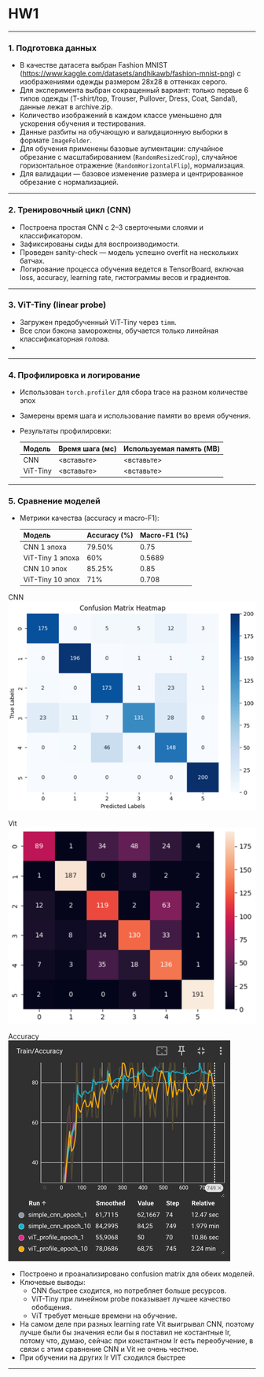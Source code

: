 # HW1

***

### 1. Подготовка данных

- В качестве датасета выбран Fashion MNIST (https://www.kaggle.com/datasets/andhikawb/fashion-mnist-png) с изображениями одежды размером 28x28 в оттенках серого.
- Для эксперимента выбран сокращенный вариант: только первые 6 типов одежды (T-shirt/top, Trouser, Pullover, Dress, Coat, Sandal), данные лежат в archive.zip.
- Количество изображений в каждом классе уменьшено для ускорения обучения и тестирования.
- Данные разбиты на обучающую и валидационную выборки в формате `ImageFolder`.
- Для обучения применены базовые аугментации: случайное обрезание с масштабированием (`RandomResizedCrop`), случайное горизонтальное отражение (`RandomHorizontalFlip`), нормализация.
- Для валидации — базовое изменение размера и центрированное обрезание с нормализацией.

***

### 2. Тренировочный цикл (CNN)

- Построена простая CNN с 2–3 сверточными слоями и классификатором.
- Зафиксированы сиды для воспроизводимости.
- Проведен sanity-check — модель успешно overfit на нескольких батчах.
- Логирование процесса обучения ведется в TensorBoard, включая loss, accuracy, learning rate, гистограммы весов и градиентов.

***

### 3. ViT-Tiny (linear probe)

- Загружен предобученный ViT-Tiny через `timm`.
- Все слои бэкона заморожены, обучается только линейная классификаторная голова.
- 
***

### 4. Профилировка и логирование

- Использован `torch.profiler` для сбора trace на разном количестве эпох
- Замерены время шага и использование памяти во время обучения.
- Результаты профилировки:

  | Модель    | Время шага (мс) | Используемая память (MB) |
  |-----------|-----------------|--------------------------|
  | CNN       | <вставьте>      | <вставьте>               |
  | ViT-Tiny  | <вставьте>      | <вставьте>               |

***

### 5. Сравнение моделей

- Метрики качества (accuracy и macro-F1):

  | Модель            | Accuracy (%) | Macro-F1 (%) |
  |-------------------|--------------|--------------|
  | CNN    1 эпоха    | 79.50%       | 0.75         |
  | ViT-Tiny 1 эпоха  | 60%          | 0.5689       |
  | CNN  10 эпох      | 85.25%       | 0.85         |
  | ViT-Tiny  10 эпох | 71%          | 0.708        |

CNN
![img_2.png](img_2.png)

Vit
![img_1.png](img_1.png)

Accuracy
![img.png](img.png)

- Построено и проанализировано confusion matrix для обеих моделей.
- Ключевые выводы:
  - CNN быстрее сходится, но потребляет больше ресурсов.
  - ViT-Tiny при линейном probe показывает лучшее качество обобщения.
  - ViT требует меньше времени на обучение.
- На самом деле при разных learning rate Vit выигрывал CNN, поэтому лучше были бы значения если бы я поставил не костантные lr, потому что, думаю, cейчас при константном lr есть переобучение, в связи с этим сравнение CNN и Vit не очень честное.
- При обучении на других lr VIT сходился быстрее
***